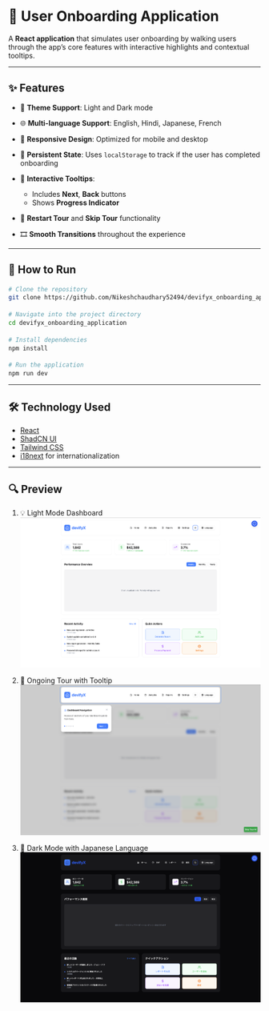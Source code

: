 # 🌟 User Onboarding Application

A **React application** that simulates user onboarding by walking users through the app’s core features with interactive highlights and contextual tooltips.

---

## ✨ Features

* 🎨 **Theme Support**: Light and Dark mode
* 🌐 **Multi-language Support**: English, Hindi, Japanese, French
* 📱 **Responsive Design**: Optimized for mobile and desktop
* 💾 **Persistent State**: Uses `localStorage` to track if the user has completed onboarding
* 🧭 **Interactive Tooltips**:

  * Includes **Next**, **Back** buttons
  * Shows **Progress Indicator**
* 🔁 **Restart Tour** and **Skip Tour** functionality
* 🎞️ **Smooth Transitions** throughout the experience

---

## 🚀 How to Run

```bash
# Clone the repository
git clone https://github.com/Nikeshchaudhary52494/devifyx_onboarding_application

# Navigate into the project directory
cd devifyx_onboarding_application

# Install dependencies
npm install

# Run the application
npm run dev
```

---

## 🛠️ Technology Used

* [React](https://reactjs.org/)
* [ShadCN UI](https://ui.shadcn.dev/)
* [Tailwind CSS](https://tailwindcss.com/)
* [i18next](https://www.i18next.com/) for internationalization

---

## 🔍 Preview

1. 💡 Light Mode Dashboard
   ![Light Mode Preview](src/assets/preview_light.png)

2. 🧭 Ongoing Tour with Tooltip
   ![Tour Preview](src/assets/preview_tour.png)

3. 🌙 Dark Mode with Japanese Language
   ![Dark Mode Japanese](src/assets/preview_dark_japnese.png)

